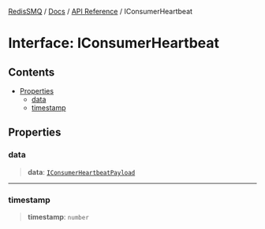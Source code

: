 [RedisSMQ](../../../README.md) / [Docs](../../README.md) / [API Reference](../README.md) / IConsumerHeartbeat

# Interface: IConsumerHeartbeat

## Contents

- [Properties](IConsumerHeartbeat.md#properties)
  - [data](IConsumerHeartbeat.md#data)
  - [timestamp](IConsumerHeartbeat.md#timestamp)

## Properties

### data

> **data**: [`IConsumerHeartbeatPayload`](IConsumerHeartbeatPayload.md)

***

### timestamp

> **timestamp**: `number`

